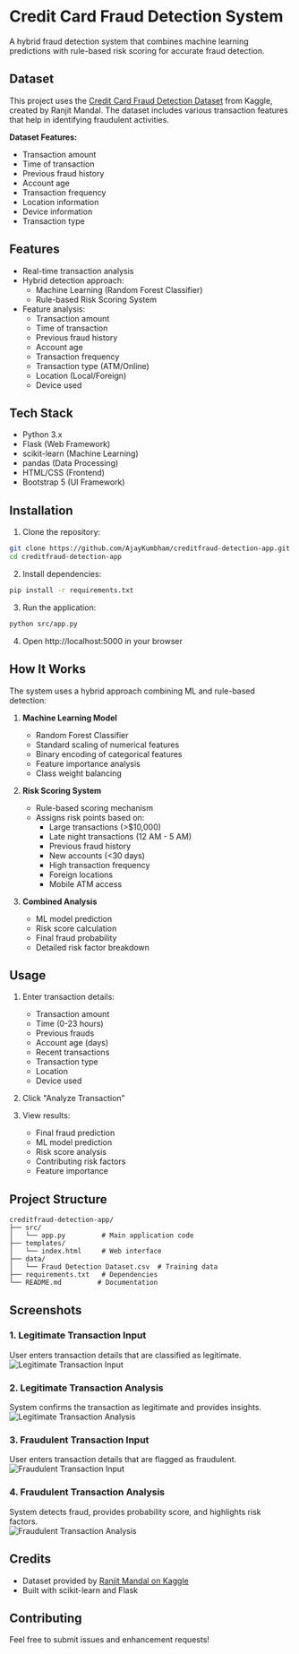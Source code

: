# Credit Card Fraud Detection System

A hybrid fraud detection system that combines machine learning predictions with rule-based risk scoring for accurate fraud detection.

## Dataset

This project uses the [Credit Card Fraud Detection Dataset](https://www.kaggle.com/datasets/ranjitmandal/fraud-detection-dataset-csv) from Kaggle, created by Ranjit Mandal. The dataset includes various transaction features that help in identifying fraudulent activities.

**Dataset Features:**
- Transaction amount
- Time of transaction
- Previous fraud history
- Account age
- Transaction frequency
- Location information
- Device information
- Transaction type

## Features

- Real-time transaction analysis
- Hybrid detection approach:
  - Machine Learning (Random Forest Classifier)
  - Rule-based Risk Scoring System
- Feature analysis:
  - Transaction amount
  - Time of transaction
  - Previous fraud history
  - Account age
  - Transaction frequency
  - Transaction type (ATM/Online)
  - Location (Local/Foreign)
  - Device used

## Tech Stack

- Python 3.x
- Flask (Web Framework)
- scikit-learn (Machine Learning)
- pandas (Data Processing)
- HTML/CSS (Frontend)
- Bootstrap 5 (UI Framework)

## Installation

1. Clone the repository:
```bash
git clone https://github.com/AjayKumbham/creditfraud-detection-app.git
cd creditfraud-detection-app
```

2. Install dependencies:
```bash
pip install -r requirements.txt
```

3. Run the application:
```bash
python src/app.py
```

4. Open http://localhost:5000 in your browser

## How It Works

The system uses a hybrid approach combining ML and rule-based detection:

1. **Machine Learning Model**
   - Random Forest Classifier
   - Standard scaling of numerical features
   - Binary encoding of categorical features
   - Feature importance analysis
   - Class weight balancing

2. **Risk Scoring System**
   - Rule-based scoring mechanism
   - Assigns risk points based on:
     - Large transactions (>$10,000)
     - Late night transactions (12 AM - 5 AM)
     - Previous fraud history
     - New accounts (<30 days)
     - High transaction frequency
     - Foreign locations
     - Mobile ATM access

3. **Combined Analysis**
   - ML model prediction
   - Risk score calculation
   - Final fraud probability
   - Detailed risk factor breakdown

## Usage

1. Enter transaction details:
   - Transaction amount
   - Time (0-23 hours)
   - Previous frauds
   - Account age (days)
   - Recent transactions
   - Transaction type
   - Location
   - Device used

2. Click "Analyze Transaction"

3. View results:
   - Final fraud prediction
   - ML model prediction
   - Risk score analysis
   - Contributing risk factors
   - Feature importance

## Project Structure

```
creditfraud-detection-app/
├── src/
│   └── app.py         # Main application code
├── templates/
│   └── index.html     # Web interface
├── data/
│   └── Fraud Detection Dataset.csv  # Training data
├── requirements.txt   # Dependencies
└── README.md         # Documentation
```
## Screenshots

### 1. Legitimate Transaction Input  
User enters transaction details that are classified as legitimate.  
![Legitimate Transaction Input](screenshots/legitimate_input.png)

### 2. Legitimate Transaction Analysis  
System confirms the transaction as legitimate and provides insights.  
![Legitimate Transaction Analysis](screenshots/legitimate_analysis.png)

### 3. Fraudulent Transaction Input  
User enters transaction details that are flagged as fraudulent.  
![Fraudulent Transaction Input](screenshots/fraudulent_input.png)

### 4. Fraudulent Transaction Analysis  
System detects fraud, provides probability score, and highlights risk factors.  
![Fraudulent Transaction Analysis](screenshots/fraudulent_analysis.png)

## Credits

- Dataset provided by [Ranjit Mandal on Kaggle](https://www.kaggle.com/datasets/ranjitmandal/fraud-detection-dataset-csv)
- Built with scikit-learn and Flask

## Contributing

Feel free to submit issues and enhancement requests!
